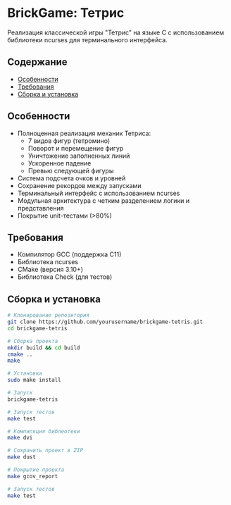 # BrickGame: Тетрис

Реализация классической игры "Тетрис" на языке C с использованием библиотеки ncurses для терминального интерфейса.

## Содержание
- [Особенности](#особенности)
- [Требования](#требования)
- [Сборка и установка](#сборка-и-установка)

## Особенности
- Полноценная реализация механик Тетриса:
  - 7 видов фигур (тетромино)
  - Поворот и перемещение фигур
  - Уничтожение заполненных линий
  - Ускоренное падение
  - Превью следующей фигуры
- Система подсчета очков и уровней
- Сохранение рекордов между запусками
- Терминальный интерфейс с использованием ncurses
- Модульная архитектура с четким разделением логики и представления
- Покрытие unit-тестами (>80%)

## Требования
- Компилятор GCC (поддержка C11)
- Библиотека ncurses
- CMake (версия 3.10+)
- Библиотека Check (для тестов)

## Сборка и установка
```bash
# Клонирование репозитория
git clone https://github.com/yourusername/brickgame-tetris.git
cd brickgame-tetris

# Сборка проекта
mkdir build && cd build
cmake ..
make

# Установка
sudo make install

# Запуск
brickgame-tetris

# Запуск тестов
make test

# Компиляция библеотеки
make dvi

# Сохранить проект в ZIP
make dust

# Покрытие проекта
make gcov_report

# Запуск тестов
make test
